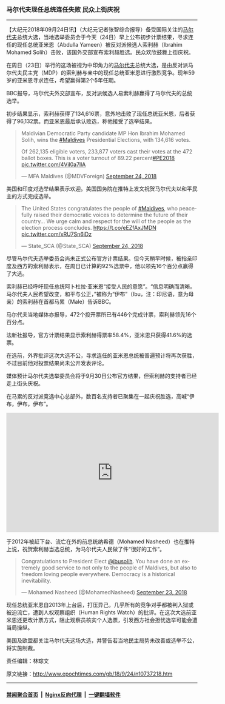 ### 马尔代夫现任总统连任失败 民众上街庆祝
------------------------

<p>【大纪元2018年09月24日讯】（大纪元记者张智综合报导）备受国际关注的<a href="http://www.epochtimes.com/gb/tag/%E9%A9%AC%E5%B0%94%E4%BB%A3%E5%A4%AB.html">马尔代夫</a>总统大选，当地选举委员会于今天（24日）早上公布初步计票结果，寻求连任的现任总统亚米恩（Abdulla Yameen）被反对派候选人索利赫（Ibrahim Mohamed Solih）击败，该国外交部宣布索利赫胜选。民众欢欣鼓舞上街庆祝。</p>
<p>在周日（23日）举行的这场被视为中印角力的<a href="http://www.epochtimes.com/gb/tag/%E9%A9%AC%E5%B0%94%E4%BB%A3%E5%A4%AB.html">马尔代夫</a>总统大选，是由反对派马尔代夫民主党（MDP）的索利赫与亲中的现任总统亚米恩进行激烈竞争。现年59岁的亚米恩寻求连任，希望赢得第2个5年任期。</p>
<p>BBC报导，马尔代夫外交部宣布，反对派候选人易索利赫赢得了马尔代夫的总统选举。</p>
<p>初步结果显示，索利赫获得了134,616票，意外地击败了现任总统亚米恩，后者获得了96,132票。而亚米恩最后承认败选，称他接受了选举结果。</p>
<blockquote class="twitter-tweet" data-lang="en">
<p dir="ltr" lang="en">Maldivian Democratic Party candidate MP Hon Ibrahim Mohamed Solih, wins the <a href="https://twitter.com/hashtag/Maldives?src=hash&amp;ref_src=twsrc%5Etfw">#Maldives</a> Presidential Elections, with 134,616 votes.</p>
<p>Of 262,135 eligible voters, 233,877 voters cast their votes at the 472 ballot boxes. This is a voter turnout of 89.22 percent<a href="https://twitter.com/hashtag/PE2018?src=hash&amp;ref_src=twsrc%5Etfw">#PE2018</a> <a href="https://t.co/4Vil0a7llA">pic.twitter.com/4Vil0a7llA</a></p>
<p>— MFA Maldives (@MDVForeign) <a href="https://twitter.com/MDVForeign/status/1044093138212610048?ref_src=twsrc%5Etfw">September 24, 2018</a></p></blockquote>
<p><script async src="https://platform.twitter.com/widgets.js" charset="utf-8"></script></p>
<p>美国和印度对选举结果表示欢迎。美国国务院在推特上发文祝贺马尔代夫以和平民主的方式完成选举。</p>
<blockquote class="twitter-tweet" data-lang="en">
<p dir="ltr" lang="en">The United States congratulates the people of <a href="https://twitter.com/hashtag/Maldives?src=hash&amp;ref_src=twsrc%5Etfw">#Maldives</a>, who peacefully raised their democratic voices to determine the future of their country&#8230; We urge calm and respect for the will of the people as the election process concludes. <a href="https://t.co/eEZfAxJMDN">https://t.co/eEZfAxJMDN</a> <a href="https://t.co/xRU7Sn6iDz">pic.twitter.com/xRU7Sn6iDz</a></p>
<p>— State_SCA (@State_SCA) <a href="https://twitter.com/State_SCA/status/1044043201571622912?ref_src=twsrc%5Etfw">September 24, 2018</a></p></blockquote>
<p><script async src="https://platform.twitter.com/widgets.js" charset="utf-8"></script></p>
<p>尽管马尔代夫选举委员会尚未正式公布官方计票结果。但今天稍早时候，被指亲印度及西方的索利赫表示，在周日已计算的92%选票中，他以领先16个百分点赢得了大选。</p>
<p>索利赫已经呼吁现任总统阿卜杜拉·亚米恩“接受人民的意愿”。“信息明确而清晰。马尔代夫人民希望改变，和平与公正，”被称为“伊布”（Ibu，注：印尼语，意为母亲）的索利赫在首都马累（Male）告诉BBC。</p>
<p>马尔代夫当地媒体亦报导，472个投开票所已有446个完成计票，索利赫领先16个百分点。</p>
<p>法新社报导，官方计票结果显示索利赫得票率58.4%，亚米恩只获得41.6%的选票。</p>
<p>在选前，外界批评这次大选不公，寻求连任的亚米恩总统被普遍预计将再次获胜，不过目前他对投票结果尚未公开发表评论。</p>
<p>媒体预计马尔代夫选举委员会将于9月30日公布官方结果，但索利赫的支持者已经走上街头庆祝。</p>
<p>在马累的反对派竞选中心总部外，数百名支持者已聚集在一起庆祝胜选，高喊“伊布，伊布，伊布”。</p>
<p><iframe src="https://www.youtube.com/embed/edCz-oPR1BI?rel=0" width="560" height="315" frameborder="0" allowfullscreen="allowfullscreen"></iframe></p>
<p>于2012年被赶下台、流亡在外的前总统纳希德（Mohamed Nasheed）也在推特上说，祝贺索利赫当选总统，为马尔代夫人民做了件“很好的工作”。</p>
<blockquote class="twitter-tweet" data-lang="en">
<p dir="ltr" lang="en">Congratulations to President Elect <a href="https://twitter.com/ibusolih?ref_src=twsrc%5Etfw">@ibusolih</a>. You have done an extremely good service to not only to the people of Maldives, but also to freedom loving people everywhere. Democracy is a historical inevitability.</p>
<p>— Mohamed Nasheed (@MohamedNasheed) <a href="https://twitter.com/MohamedNasheed/status/1043951153816301568?ref_src=twsrc%5Etfw">September 23, 2018</a></p></blockquote>
<p><script async src="https://platform.twitter.com/widgets.js" charset="utf-8"></script></p>
<p>现任总统亚米恩自2013年上台后，打压异己，几乎所有的竞争对手都被判入狱或被迫流亡，遭到人权观察组织（Human Rights Watch）的批评。在这次大选前亚米恩还更改计票方式，阻止观察员核实个人选票，引发西方社会担忧选举可能会遭当局操纵。</p>
<p>美国及欧盟都关注马尔代夫这场大选，并警告若当地民主局势未改善或选举不公，将实施制裁。</p>
<p>责任编辑：林琮文</p>

原文链接：http://www.epochtimes.com/gb/18/9/24/n10737218.htm


------------------------
#### [禁闻聚合首页](https://github.com/gfw-breaker/banned-news/blob/master/README.md) &nbsp;|&nbsp; [Nginx反向代理](https://github.com/gfw-breaker/open-proxy/blob/master/README.md) &nbsp;|&nbsp; [一键翻墙软件](https://github.com/gfw-breaker/nogfw/blob/master/README.md)